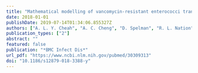 ```yaml
---
title: "Mathematical modelling of vancomycin-resistant enterococci transmission during passive surveillance and active surveillance with contact isolation highlights the need to identify and address the source of acquisition"
date: 2018-01-01
publishDate: 2019-07-14T01:34:06.855327Z
authors: ["A. L. Y. Cheah", "A. C. Cheng", "D. Spelman", "R. L. Nation", "D. C. M. Kong", "E. S. McBryde"]
publication_types: ["2"]
abstract: ""
featured: false
publication: "*BMC Infect Dis*"
url_pdf: "https://www.ncbi.nlm.nih.gov/pubmed/30309313"
doi: "10.1186/s12879-018-3388-y"
---
```


